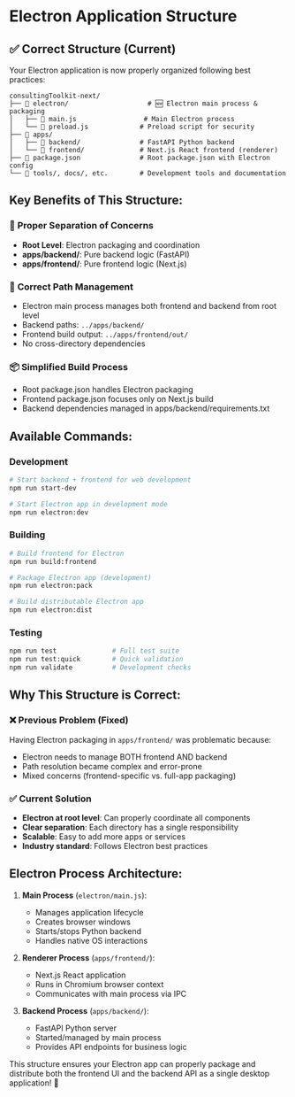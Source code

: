 # Electron Application Structure

## ✅ **Correct Structure (Current)**

Your Electron application is now properly organized following best practices:

```
consultingToolkit-next/
├── 📁 electron/                    # 🆕 Electron main process & packaging
│   ├── 📄 main.js                 # Main Electron process
│   └── 📄 preload.js             # Preload script for security
├── 📁 apps/
│   ├── 📁 backend/               # FastAPI Python backend
│   └── 📁 frontend/              # Next.js React frontend (renderer)
├── 📄 package.json               # Root package.json with Electron config
└── 📁 tools/, docs/, etc.        # Development tools and documentation
```

## **Key Benefits of This Structure:**

### 🎯 **Proper Separation of Concerns**
- **Root Level**: Electron packaging and coordination
- **apps/backend/**: Pure backend logic (FastAPI)
- **apps/frontend/**: Pure frontend logic (Next.js)

### 🔧 **Correct Path Management**
- Electron main process manages both frontend and backend from root level
- Backend paths: `../apps/backend/`
- Frontend build output: `../apps/frontend/out/`
- No cross-directory dependencies

### 📦 **Simplified Build Process**
- Root package.json handles Electron packaging
- Frontend package.json focuses only on Next.js build
- Backend dependencies managed in apps/backend/requirements.txt

## **Available Commands:**

### Development
```bash
# Start backend + frontend for web development
npm run start-dev

# Start Electron app in development mode
npm run electron:dev
```

### Building
```bash
# Build frontend for Electron
npm run build:frontend

# Package Electron app (development)
npm run electron:pack

# Build distributable Electron app
npm run electron:dist
```

### Testing
```bash
npm run test              # Full test suite
npm run test:quick        # Quick validation
npm run validate          # Development checks
```

## **Why This Structure is Correct:**

### ❌ **Previous Problem (Fixed)**
Having Electron packaging in `apps/frontend/` was problematic because:
- Electron needs to manage BOTH frontend AND backend
- Path resolution became complex and error-prone
- Mixed concerns (frontend-specific vs. full-app packaging)

### ✅ **Current Solution**
- **Electron at root level**: Can properly coordinate all components
- **Clear separation**: Each directory has a single responsibility  
- **Scalable**: Easy to add more apps or services
- **Industry standard**: Follows Electron best practices

## **Electron Process Architecture:**

1. **Main Process** (`electron/main.js`): 
   - Manages application lifecycle
   - Creates browser windows
   - Starts/stops Python backend
   - Handles native OS interactions

2. **Renderer Process** (`apps/frontend/`):
   - Next.js React application
   - Runs in Chromium browser context
   - Communicates with main process via IPC

3. **Backend Process** (`apps/backend/`):
   - FastAPI Python server
   - Started/managed by main process
   - Provides API endpoints for business logic

This structure ensures your Electron app can properly package and distribute both the frontend UI and the backend API as a single desktop application! 🚀
